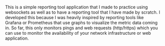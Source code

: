 This is a simple reporting tool application that I made to practice using websockets as well as
to have a reporting tool that I have made by scratch. I developed this because I was heavily inspired
by reporting tools like Grafana or Prometheus that use graphs to visualize the metric data coming in. So 
far, this only monitors pings and web requests (http/https) which you can use to monitor the availability 
of your network infrastructure or web application.
